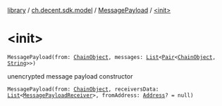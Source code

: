 [library](../../index.md) / [ch.decent.sdk.model](../index.md) / [MessagePayload](index.md) / [&lt;init&gt;](./-init-.md)

# &lt;init&gt;

`MessagePayload(from: `[`ChainObject`](../-chain-object/index.md)`, messages: `[`List`](https://kotlinlang.org/api/latest/jvm/stdlib/kotlin.collections/-list/index.html)`<`[`Pair`](https://kotlinlang.org/api/latest/jvm/stdlib/kotlin/-pair/index.html)`<`[`ChainObject`](../-chain-object/index.md)`, `[`String`](https://kotlinlang.org/api/latest/jvm/stdlib/kotlin/-string/index.html)`>>)`

unencrypted message payload constructor

`MessagePayload(from: `[`ChainObject`](../-chain-object/index.md)`, receiversData: `[`List`](https://kotlinlang.org/api/latest/jvm/stdlib/kotlin.collections/-list/index.html)`<`[`MessagePayloadReceiver`](../-message-payload-receiver/index.md)`>, fromAddress: `[`Address`](../../ch.decent.sdk.crypto/-address/index.md)`? = null)`